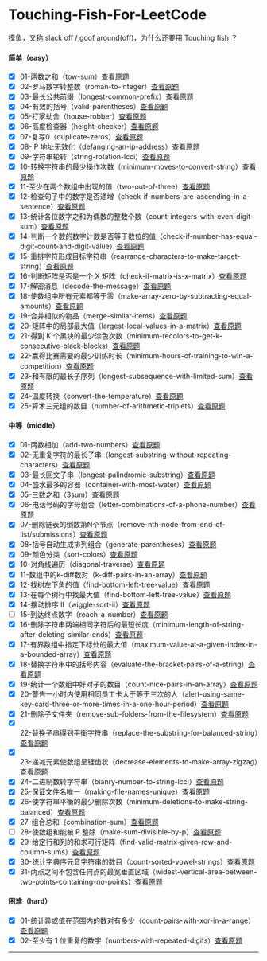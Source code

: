 <!--
 * @Author: A2ayak 429853312@qq.com
 * @Date: 2022-01-24 17:48:19
 * @LastEditors: A2ayak 429853312@qq.com
 * @LastEditTime: 2022-09-29 15:42:18
 * @FilePath: \Touching-Fish-For-LeetCode\README.md
 * @Description: 这是默认设置,请设置`customMade`, 打开koroFileHeader查看配置 进行设置: https://github.com/OBKoro1/koro1FileHeader/wiki/%E9%85%8D%E7%BD%AE
-->

# Touching-Fish-For-LeetCode

摸鱼，又称 slack off / goof around(off)，为什么还要用 Touching fish ？

#### 简单（easy）

- [X] 01-两数之和（tow-sum）[查看原题](https://leetcode-cn.com/problems/two-sum/)
- [X] 02-罗马数字转整数（roman-to-integer）[查看原题](https://leetcode-cn.com/problems/roman-to-integer/)
- [X] 03-最长公共前缀（longest-common-prefix）[查看原题](https://leetcode-cn.com/problems/longest-common-prefix/)
- [X] 04-有效的括号（valid-parentheses）[查看原题](https://leetcode-cn.com/problems/valid-parentheses/)
- [X] 05-打家劫舍（house-robber）[查看原题](https://leetcode-cn.com/problems/house-robber/)
- [X] 06-高度检查器（height-checker）[查看原题](https://leetcode.cn/problems/height-checker/)
- [X] 07-复写0（duplicate-zeros）[查看原题](https://leetcode.cn/problems/duplicate-zeros/)
- [X] 08-IP 地址无效化（defanging-an-ip-address）[查看原题](https://leetcode.cn/problems/defanging-an-ip-address/)
- [X] 09-字符串轮转（string-rotation-lcci）[查看原题](https://leetcode.cn/problems/string-rotation-lcci/)
- [X] 10-转换字符串的最少操作次数（minimum-moves-to-convert-string）[查看原题](https://leetcode.cn/problems/minimum-moves-to-convert-string/)
- [X] 11-至少在两个数组中出现的值（two-out-of-three）[查看原题](https://leetcode.cn/problems/two-out-of-three/)
- [X] 12-检查句子中的数字是否递增（check-if-numbers-are-ascending-in-a-sentence）[查看原题](https://leetcode.cn/problems/check-if-numbers-are-ascending-in-a-sentence/)
- [X] 13-统计各位数字之和为偶数的整数个数（count-integers-with-even-digit-sum）[查看原题](https://leetcode.cn/problems/count-integers-with-even-digit-sum/)
- [X] 14-判断一个数的数字计数是否等于数位的值（check-if-number-has-equal-digit-count-and-digit-value）[查看原题](https://leetcode.cn/problems/check-if-number-has-equal-digit-count-and-digit-value/)
- [X] 15-重排字符形成目标字符串（rearrange-characters-to-make-target-string）[查看原题](https://leetcode.cn/problems/rearrange-characters-to-make-target-string/)
- [X] 16-判断矩阵是否是一个 X 矩阵（check-if-matrix-is-x-matrix）[查看原题](https://leetcode.cn/problems/check-if-matrix-is-x-matrix/)
- [X] 17-解密消息（decode-the-message）[查看原题](https://leetcode.cn/problems/decode-the-message/)
- [X] 18-使数组中所有元素都等于零（make-array-zero-by-subtracting-equal-amounts）[查看原题](https://leetcode-cn.com/problems/make-array-zero-by-subtracting-equal-amounts/)
- [X] 19-合并相似的物品（merge-similar-items）[查看原题](https://leetcode-cn.com/problems/merge-similar-items/)
- [X] 20-矩阵中的局部最大值（largest-local-values-in-a-matrix）[查看原题](https://leetcode-cn.com/problems/largest-local-values-in-a-matrix/)
- [X] 21-得到 K 个黑块的最少涂色次数（minimum-recolors-to-get-k-consecutive-black-blocks）[查看原题](https://leetcode-cn.com/problems/minimum-recolors-to-get-k-consecutive-black-blocks/)
- [X] 22-赢得比赛需要的最少训练时长（minimum-hours-of-training-to-win-a-competition）[查看原题](https://leetcode-cn.com/problems/minimum-hours-of-training-to-win-a-competition/)
- [X] 23-和有限的最长子序列（longest-subsequence-with-limited-sum）[查看原题](https://leetcode-cn.com/problems/longest-subsequence-with-limited-sum/)
- [X] 24-温度转换（convert-the-temperature）[查看原题](https://leetcode-cn.com/problems/convert-the-temperature/)
- [X] 25-算术三元组的数目（number-of-arithmetic-triplets）[查看原题](https://leetcode-cn.com/problems/number-of-arithmetic-triplets/)

#### 中等（middle）
- [X] 01-两数相加（add-two-numbers）[查看原题](https://leetcode-cn.com/problems/add-two-numbers/)
- [X] 02-无重复字符的最长子串（longest-substring-without-repeating-characters）[查看原题](https://leetcode-cn.com/problems/longest-substring-without-repeating-characters/)
- [X] 03-最长回文子串（longest-palindromic-substring）[查看原题](https://leetcode-cn.com/problems/longest-palindromic-substring/submissions/)
- [X] 04-盛水最多的容器（container-with-most-water）[查看原题](https://leetcode-cn.com/problems/container-with-most-water/)
- [X] 05-三数之和（3sum）[查看原题](https://leetcode-cn.com/problems/3sum/)
- [X] 06-电话号码的字母组合（letter-combinations-of-a-phone-number）[查看原题](https://leetcode-cn.com/problems/letter-combinations-of-a-phone-number/)
- [X] 07-删除链表的倒数第N个节点（remove-nth-node-from-end-of-list/submissions）[查看原题](https://leetcode-cn.com/problems/remove-nth-node-from-end-of-list/submissions/)
- [X] 08-括号自动生成排列组合（generate-parentheses）[查看原题](https://leetcode-cn.com/problems/generate-parentheses/)
- [X] 09-颜色分类（sort-colors）[查看原题](https://leetcode-cn.com/problems/sort-colors/)
- [X] 10-对角线遍历（diagonal-traverse）[查看原题](https://leetcode.cn/problems/diagonal-traverse/)
- [X] 11-数组中的k-diff数对（k-diff-pairs-in-an-array）[查看原题](https://leetcode.cn/problems/k-diff-pairs-in-an-array/)
- [X] 12-找树左下角的值（find-bottom-left-tree-value）[查看原题](https://leetcode.cn/problems/find-bottom-left-tree-value/)
- [X] 13-在每个树行中找最大值（find-bottom-left-tree-value）[查看原题](https://leetcode.cn/problems/find-largest-value-in-each-tree-row/)
- [X] 14-摆动排序 II（wiggle-sort-ii）[查看原题](https://leetcode.cn/problems/wiggle-sort-ii/)
- [ ] 15-到达终点数字（reach-a-number）[查看原题](https://leetcode.cn/problems/reach-a-number/)
- [X] 16-删除字符串两端相同字符后的最短长度（minimum-length-of-string-after-deleting-similar-ends）[查看原题](https://leetcode.cn/problems/minimum-length-of-string-after-deleting-similar-ends/)
- [X] 17-有界数组中指定下标处的最大值（maximum-value-at-a-given-index-in-a-bounded-array）[查看原题](https://leetcode.cn/problems/maximum-value-at-a-given-index-in-a-bounded-array/)
- [X] 18-替换字符串中的括号内容（evaluate-the-bracket-pairs-of-a-string）[查看原题](https://leetcode.cn/problems/evaluate-the-bracket-pairs-of-a-string/)
- [X] 19-统计一个数组中好对子的数目（count-nice-pairs-in-an-array）[查看原题](https://leetcode.cn/problems/count-nice-pairs-in-an-array/)
- [X] 20-警告一小时内使用相同员工卡大于等于三次的人（alert-using-same-key-card-three-or-more-times-in-a-one-hour-period）[查看原题](https://leetcode.cn/problems/alert-using-same-key-card-three-or-more-times-in-a-one-hour-period/)
- [X] 21-删除子文件夹（remove-sub-folders-from-the-filesystem）[查看原题](https://leetcode-cn.com/problems/remove-sub-folders-from-the-filesystem/)
- [X] 22-替换子串得到平衡字符串（replace-the-substring-for-balanced-string）[查看原题](https://leetcode-cn.com/problems/replace-the-substring-for-balanced-string/)
- [X] 23-递减元素使数组呈锯齿状（decrease-elements-to-make-array-zigzag）[查看原题](https://leetcode-cn.com/problems/decrease-elements-to-make-array-zigzag/)
- [X] 24-二进制数转字符串（bianry-number-to-string-lcci）[查看原题](https://leetcode-cn.com/problems/bianry-number-to-string-lcci/)
- [X] 25-保证文件名唯一（making-file-names-unique）[查看原题](https://leetcode-cn.com/problems/making-file-names-unique/)
- [X] 26-使字符串平衡的最少删除次数（minimum-deletions-to-make-string-balanced）[查看原题](https://leetcode-cn.com/problems/minimum-deletions-to-make-string-balanced/)
- [X] 27-组合总和（combination-sum）[查看原题](https://leetcode-cn.com/problems/combination-sum/)
- [ ] 28-使数组和能被 P 整除（make-sum-divisible-by-p）[查看原题](https://leetcode-cn.com/problems/make-sum-divisible-by-p/)
- [X] 29-给定行和列的和求可行矩阵（find-valid-matrix-given-row-and-column-sums）[查看原题](https://leetcode-cn.com/problems/find-valid-matrix-given-row-and-column-sums/)
- [X] 30-统计字典序元音字符串的数目（count-sorted-vowel-strings）[查看原题](https://leetcode-cn.com/problems/count-sorted-vowel-strings/)
- [X] 31-两点之间不包含任何点的最宽垂直区域（widest-vertical-area-between-two-points-containing-no-points）[查看原题](https://leetcode-cn.com/problems/widest-vertical-area-between-two-points-containing-no-points/)

#### 困难（hard）
- [X] 01-统计异或值在范围内的数对有多少（count-pairs-with-xor-in-a-range）[查看原题](https://leetcode.cn/problems/count-pairs-with-xor-in-a-range/)
- [X] 02-至少有 1 位重复的数字（numbers-with-repeated-digits）[查看原题](https://leetcode-cn.com/problems/numbers-with-repeated-digits/)

---